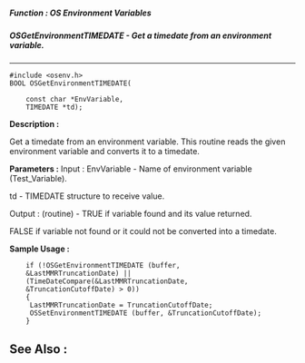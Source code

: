 ##### Function : OS Environment Variables
##### OSGetEnvironmentTIMEDATE - Get a timedate from an environment variable. 
---
```
#include <osenv.h>
BOOL OSGetEnvironmentTIMEDATE(

	const char *EnvVariable,
	TIMEDATE *td);
```
**Description :**

Get a timedate from an environment variable. This routine reads the given 
environment variable and converts it to a timedate.

**Parameters :**
Input :
EnvVariable  -  Name of environment variable (Test_Variable).

td  -  TIMEDATE structure to receive value.

Output :
(routine)  -  TRUE if variable found and its value returned. 

FALSE if variable not found or it could not be converted into a timedate.



**Sample Usage :**
```
	if (!OSGetEnvironmentTIMEDATE (buffer, 
	&LastMMRTruncationDate) || 
	(TimeDateCompare(&LastMMRTruncationDate, 
	&TruncationCutoffDate) > 0)) 
	{ 
	 LastMMRTruncationDate = TruncationCutoffDate; 
	 OSSetEnvironmentTIMEDATE (buffer, &TruncationCutoffDate); 
	}
```
**See Also :**
---
